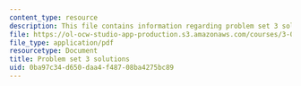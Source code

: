 ```yaml
---
content_type: resource
description: This file contains information regarding problem set 3 solutions.
file: https://ol-ocw-studio-app-production.s3.amazonaws.com/courses/3-044-materials-processing-spring-2013/0ba97c34d650daa4f48708ba4275bc89_MIT3_044S13_pset3solns.pdf
file_type: application/pdf
resourcetype: Document
title: Problem set 3 solutions
uid: 0ba97c34-d650-daa4-f487-08ba4275bc89
---
```

